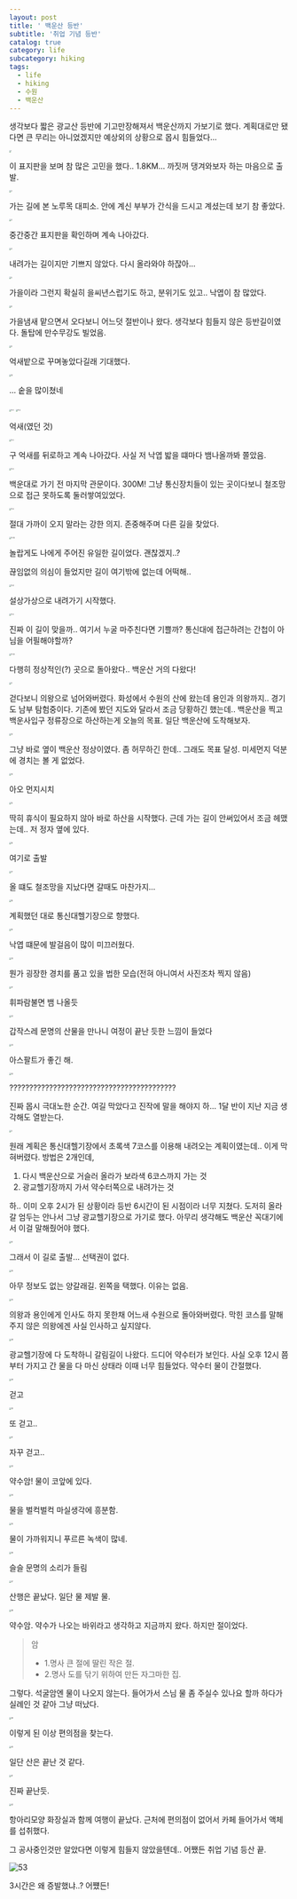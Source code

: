 ```yaml
---
layout: post
title: ' 백운산 등반'
subtitle: '취업 기념 등반'
catalog: true
category: life
subcategory: hiking
tags:
  - life
  - hiking
  - 수원
  - 백운산
---
```


생각보다 짧은 광교산 등반에 기고만장해져서 백운산까지 가보기로 했다. 계획대로만 됐다면 큰 무리는 아니었겠지만 예상외의 상황으로 몹시 힘들었다...

<img src="https://cdn.jsdelivr.net/gh/importunate-dev/importunate-dev.github.io/img/life231217/1.webp" alt="1" style="zoom: 20%;" />

이 표지판을 보며 참 많은 고민을 했다.. 1.8KM... 까짓꺼 댕겨와보자 하는 마음으로 출발.

<img src="https://cdn.jsdelivr.net/gh/importunate-dev/importunate-dev.github.io/img/life231217/2.webp" alt="2" style="zoom: 20%;" />

가는 길에 본 노루목 대피소. 안에 계신 부부가 간식을 드시고 계셨는데 보기 참 좋았다.

<img src="https://cdn.jsdelivr.net/gh/importunate-dev/importunate-dev.github.io/img/life231217/3.webp" alt="3" style="zoom: 20%;" />

중간중간 표지판을 확인하며 계속 나아갔다.

<img src="https://cdn.jsdelivr.net/gh/importunate-dev/importunate-dev.github.io/img/life231217/4.webp" alt="4" style="zoom: 20%;" />

내려가는 길이지만 기쁘지 않았다. 다시 올라와야 하잖아...

<img src="https://cdn.jsdelivr.net/gh/importunate-dev/importunate-dev.github.io/img/life231217/5.webp" alt="5" style="zoom: 20%;" />

가을이라 그런지 확실히 을씨년스럽기도 하고, 분위기도 있고.. 낙엽이 참 많았다.

<img src="https://cdn.jsdelivr.net/gh/importunate-dev/importunate-dev.github.io/img/life231217/6.webp" alt="6" style="zoom: 20%;" />

가을냄새 맡으면서 오다보니 어느덧 절반이나 왔다. 생각보다 힘들지 않은 등반길이였다. 돌탑에 만수무강도 빌었음.

<img src="https://cdn.jsdelivr.net/gh/importunate-dev/importunate-dev.github.io/img/life231217/9.webp" alt="9" style="zoom: 20%;" />

억새밭으로 꾸며놓았다길래 기대했다.

<img src="https://cdn.jsdelivr.net/gh/importunate-dev/importunate-dev.github.io/img/life231217/10.webp" alt="10" style="zoom: 20%;" />

... 숱을 많이쳤네

<img src="https://cdn.jsdelivr.net/gh/importunate-dev/importunate-dev.github.io/img/life231217/11-1.webp" alt="11-1" style="zoom: 20%;" />

<img src="https://cdn.jsdelivr.net/gh/importunate-dev/importunate-dev.github.io/img/life231217/11-2.webp" alt="11-2" style="zoom: 20%;" />

억새(였던 것)

<img src="https://cdn.jsdelivr.net/gh/importunate-dev/importunate-dev.github.io/img/life231217/11-3.webp" alt="11-3" style="zoom: 20%;" />

구 억새를 뒤로하고 계속 나아갔다. 사실 저 낙엽 밟을 떄마다 뱀나올까봐 쫄았음.

<img src="https://cdn.jsdelivr.net/gh/importunate-dev/importunate-dev.github.io/img/life231217/11-5.webp" alt="11-5" style="zoom: 20%;" />

백운대로 가기 전 마지막 관문이다. 300M! 그냥 통신장치들이 있는 곳이다보니 철조망으로 접근 못하도록 둘러쌓여있었다.

<img src="https://cdn.jsdelivr.net/gh/importunate-dev/importunate-dev.github.io/img/life231217/11-6.webp" alt="11-6" style="zoom: 20%;" />

절대 가까이 오지 말라는 강한 의지. 존중해주며 다른 길을 찾았다.

<img src="https://cdn.jsdelivr.net/gh/importunate-dev/importunate-dev.github.io/img/life231217/11-10.webp" alt="11-10" style="zoom: 20%;" />

놀랍게도 나에게 주어진 유일한 길이었다. 괜찮겠지..?

끊임없의 의심이 들었지만 길이 여기밖에 없는데 어떡해..

<img src="https://cdn.jsdelivr.net/gh/importunate-dev/importunate-dev.github.io/img/life231217/11-8.webp" alt="11-8" style="zoom: 20%;" />

설상가상으로 내려가기 시작했다.

<img src="https://cdn.jsdelivr.net/gh/importunate-dev/importunate-dev.github.io/img/life231217/11-9.webp" alt="11-9" style="zoom: 20%;" />

진짜 이 길이 맞을까.. 여기서 누굴 마주친다면 기쁠까? 통신대에 접근하려는 간첩이 아님을 어필해야할까?

<img src="https://cdn.jsdelivr.net/gh/importunate-dev/importunate-dev.github.io/img/life231217/11-12.webp" alt="11-12" style="zoom: 20%;" />

다행히 정상적인(?) 곳으로 돌아왔다.. 백운산 거의 다왔다!

<img src="https://cdn.jsdelivr.net/gh/importunate-dev/importunate-dev.github.io/img/life231217/11.webp" alt="11" style="zoom: 20%;" />

걷다보니 의왕으로 넘어와버렸다. 화성에서 수원의 산에 왔는데 용인과 의왕까지.. 경기도 남부 탐험중이다. 기존에 봤던 지도와 달라서 조금 당황하긴 했는데.. 백운산을 찍고 백운사입구 정류장으로 하산하는게 오늘의 목표. 일단 백운산에 도착해보자.

<img src="https://cdn.jsdelivr.net/gh/importunate-dev/importunate-dev.github.io/img/life231217/12.webp" alt="12" style="zoom: 20%;" />

그냥 바로 옆이 백운산 정상이였다. 좀 허무하긴 한데.. 그래도 목표 달성. 미세먼지 덕분에 경치는 볼 게 없었다.

<img src="https://cdn.jsdelivr.net/gh/importunate-dev/importunate-dev.github.io/img/life231217/14.webp" alt="14" style="zoom: 20%;" />

아오 먼지시치

<img src="https://cdn.jsdelivr.net/gh/importunate-dev/importunate-dev.github.io/img/life231217/15.webp" alt="15" style="zoom: 20%;" />

딱히 휴식이 필요하지 않아 바로 하산을 시작했다. 근데 가는 길이 안써있어서 조금 헤맸는데.. 저 정자 옆에 있다.

<img src="https://cdn.jsdelivr.net/gh/importunate-dev/importunate-dev.github.io/img/life231217/16.webp" alt="16" style="zoom: 20%;" />

여기로 출발

<img src="https://cdn.jsdelivr.net/gh/importunate-dev/importunate-dev.github.io/img/life231217/17.webp" alt="17" style="zoom: 20%;" />

올 떄도 철조망을 지났다면 갈때도 마찬가지...

<img src="https://cdn.jsdelivr.net/gh/importunate-dev/importunate-dev.github.io/img/life231217/18.webp" alt="18" style="zoom: 20%;" />

계획했던 대로 통신대헬기장으로 향했다.

<img src="https://cdn.jsdelivr.net/gh/importunate-dev/importunate-dev.github.io/img/life231217/19.webp" alt="19" style="zoom: 20%;" />

낙엽 떄문에 발걸음이 많이 미끄러웠다.

<img src="https://cdn.jsdelivr.net/gh/importunate-dev/importunate-dev.github.io/img/life231217/20.webp" alt="20" style="zoom: 20%;" />

뭔가 굉장한 경치를 품고 있을 법한 모습(전혀 아니여서 사진조차 찍지 않음)

<img src="https://cdn.jsdelivr.net/gh/importunate-dev/importunate-dev.github.io/img/life231217/21.webp" alt="21" style="zoom: 20%;" />

휘파람불면 뱀 나올듯

<img src="https://cdn.jsdelivr.net/gh/importunate-dev/importunate-dev.github.io/img/life231217/22.webp" alt="22" style="zoom: 20%;" />

갑작스레 문명의 산물을 만나니 여정이 끝난 듯한 느낌이 들었다

<img src="https://cdn.jsdelivr.net/gh/importunate-dev/importunate-dev.github.io/img/life231217/23.webp" alt="23" style="zoom: 20%;" />

아스팔트가 좋긴 해.

<img src="https://cdn.jsdelivr.net/gh/importunate-dev/importunate-dev.github.io/img/life231217/50.webp" alt="50" style="zoom: 20%;" />

??????????????????????????????????????????

진짜 몹시 극대노한 순간. 여길 막았다고 진작에 말을 해야지 하... 1달 반이 지난 지금 생각해도 열받는다.

<img src="https://cdn.jsdelivr.net/gh/importunate-dev/importunate-dev.github.io/img/log/log231126/3.webp" alt="3" style="zoom: 20%;" />

원래 계획은 통신대헬기장에서 초록색 7코스를 이용해 내려오는 계획이였는데.. 이게 막혀버렸다. 방법은 2개인데,

1. 다시 백운산으로 거슬러 올라가 보라색 6코스까지 가는 것
2. 광교헬기장까지 가서 약수터쪽으로 내려가는 것

하.. 이미 오후 2시가 된 상황이라 등반 6시간이 된 시점이라 너무 지쳤다. 도저히 올라갈 엄두는 안나서 그냥 광교헬기장으로 가기로 했다. 아무리 생각해도 백운산 꼭대기에서 이걸 말해줬어야 했다.

<img src="https://cdn.jsdelivr.net/gh/importunate-dev/importunate-dev.github.io/img/life231217/51.webp" alt="51" style="zoom: 20%;" />

그래서 이 길로 출발... 선택권이 없다.

<img src="https://cdn.jsdelivr.net/gh/importunate-dev/importunate-dev.github.io/img/life231217/24.webp" alt="24" style="zoom: 20%;" />

아무 정보도 없는 양갈래길. 왼쪽을 택했다. 이유는 없음.

<img src="https://cdn.jsdelivr.net/gh/importunate-dev/importunate-dev.github.io/img/life231217/25.webp" alt="25" style="zoom: 20%;" />

의왕과 용인에게 인사도 하지 못한채 어느새 수원으로 돌아와버렸다. 막힌 코스를 말해주지 않은 의왕에겐 사실 인사하고 싶지않다.

<img src="https://cdn.jsdelivr.net/gh/importunate-dev/importunate-dev.github.io/img/life231217/28.webp" alt="28" style="zoom: 20%;" />

광교헬기장에 다 도착하니 갈림길이 나왔다. 드디어 약수터가 보인다. 사실 오후 12시 쯤부터 가지고 간 물을 다 마신 상태라 이때 너무 힘들었다. 약수터 물이 간절했다.

<img src="https://cdn.jsdelivr.net/gh/importunate-dev/importunate-dev.github.io/img/life231217/29.webp" alt="29" style="zoom: 20%;" />

걷고

<img src="https://cdn.jsdelivr.net/gh/importunate-dev/importunate-dev.github.io/img/life231217/30.webp" alt="30" style="zoom: 20%;" />

또 걷고..

<img src="https://cdn.jsdelivr.net/gh/importunate-dev/importunate-dev.github.io/img/life231217/31.webp" alt="31" style="zoom: 20%;" />

자꾸 걷고..

<img src="https://cdn.jsdelivr.net/gh/importunate-dev/importunate-dev.github.io/img/life231217/33.webp" alt="33" style="zoom: 20%;" />

약수암! 물이 코앞에 있다.

<img src="https://cdn.jsdelivr.net/gh/importunate-dev/importunate-dev.github.io/img/life231217/34.webp" alt="34" style="zoom: 20%;" />

물을 벌컥벌컥 마실생각에 흥분함.

<img src="https://cdn.jsdelivr.net/gh/importunate-dev/importunate-dev.github.io/img/life231217/35.webp" alt="35" style="zoom: 20%;" />

물이 가까워지니 푸르른 녹색이 많네.

<img src="https://cdn.jsdelivr.net/gh/importunate-dev/importunate-dev.github.io/img/life231217/36.webp" alt="36" style="zoom: 20%;" />

슬슬 문명의 소리가 들림

<img src="https://cdn.jsdelivr.net/gh/importunate-dev/importunate-dev.github.io/img/life231217/37.webp" alt="37" style="zoom: 20%;" />

산행은 끝났다. 일단 물 제발 물.

<img src="https://cdn.jsdelivr.net/gh/importunate-dev/importunate-dev.github.io/img/life231217/38.webp" alt="38" style="zoom: 20%;" />

약수암. 약수가 나오는 바위라고 생각하고 지금까지 왔다. 하지만 절이었다.

> 암
>
> - 1.명사 큰 절에 딸린 작은 절.
> - 2.명사 도를 닦기 위하여 만든 자그마한 집.

그렇다. 석굴암엔 물이 나오지 않는다. 들어가서 스님 물 좀 주실수 있나요 할까 하다가 실례인 것 같아 그냥 떠났다.

<img src="https://cdn.jsdelivr.net/gh/importunate-dev/importunate-dev.github.io/img/life231217/39.webp" alt="39" style="zoom: 20%;" />

이렇게 된 이상 편의점을 찾는다.

<img src="https://cdn.jsdelivr.net/gh/importunate-dev/importunate-dev.github.io/img/life231217/40.webp" alt="40" style="zoom: 20%;" />

일단 산은 끝난 것 같다.

<img src="https://cdn.jsdelivr.net/gh/importunate-dev/importunate-dev.github.io/img/life231217/41.webp" alt="41" style="zoom: 20%;" />

진짜 끝난듯.

<img src="https://cdn.jsdelivr.net/gh/importunate-dev/importunate-dev.github.io/img/life231217/42.webp" alt="42" style="zoom: 20%;" />

항아리모양 화장실과 함께 여행이 끝났다. 근처에 편의점이 없어서 카페 들어가서 액체를 섭취했다.

그 공사중인것만 알았다면 이렇게 힘들지 않았을텐데.. 어쨌든 취업 기념 등산 끝.

<img src="https://cdn.jsdelivr.net/gh/importunate-dev/importunate-dev.github.io/img/life231217/53.webp" alt="53" />

3시간은 왜 증발했냐..? 어쩄든!
